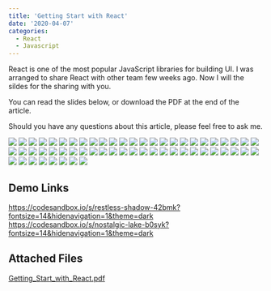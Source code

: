 ```yaml
---
title: 'Getting Start with React'
date: '2020-04-07'
categories:
  - React
  - Javascript
---
```


React is one of the most popular JavaScript libraries for building UI. I was arranged to share React with other team few weeks ago. Now I will the sildes for the sharing with you.

You can read the slides below, or download the PDF at the end of the article.

Should you have any questions about this article, please feel free to ask me.

![](./images/Slide1.PNG)
![](./images/Slide2.PNG)
![](./images/Slide3.PNG)
![](./images/Slide4.PNG)
![](./images/Slide5.PNG)
![](./images/Slide6.PNG)
![](./images/Slide7.PNG)
![](./images/Slide8.PNG)
![](./images/Slide9.PNG)
![](./images/Slide10.PNG)
![](./images/Slide11.PNG)
![](./images/Slide12.PNG)
![](./images/Slide13.PNG)
![](./images/Slide14.PNG)
![](./images/Slide15.PNG)
![](./images/Slide16.PNG)
![](./images/Slide17.PNG)
![](./images/Slide18.PNG)
![](./images/Slide19.PNG)
![](./images/Slide20.PNG)
![](./images/Slide21.PNG)
![](./images/Slide22.PNG)
![](./images/Slide23.PNG)
![](./images/Slide24.PNG)
![](./images/Slide25.PNG)
![](./images/Slide26.PNG)
![](./images/Slide27.PNG)
![](./images/Slide28.PNG)
![](./images/Slide29.PNG)
![](./images/Slide30.PNG)
![](./images/Slide31.PNG)
![](./images/Slide32.PNG)
![](./images/Slide33.PNG)
![](./images/Slide34.PNG)
![](./images/Slide35.PNG)
![](./images/Slide36.PNG)
![](./images/Slide37.PNG)
![](./images/Slide38.PNG)
![](./images/Slide39.PNG)
![](./images/Slide40.PNG)
![](./images/Slide41.PNG)
![](./images/Slide42.PNG)
![](./images/Slide43.PNG)
![](./images/Slide44.PNG)
![](./images/Slide45.PNG)
![](./images/Slide46.PNG)
![](./images/Slide47.PNG)
![](./images/Slide48.PNG)
![](./images/Slide49.PNG)
![](./images/Slide50.PNG)
![](./images/Slide51.PNG)
![](./images/Slide52.PNG)
![](./images/Slide53.PNG)
![](./images/Slide54.PNG)
![](./images/Slide55.PNG)
![](./images/Slide56.PNG)
![](./images/Slide57.PNG)
![](./images/Slide58.PNG)

## Demo Links

https://codesandbox.io/s/restless-shadow-42bmk?fontsize=14&hidenavigation=1&theme=dark
https://codesandbox.io/s/nostalgic-lake-b0syk?fontsize=14&hidenavigation=1&theme=dark

## Attached Files

[Getting_Start_with_React.pdf](./Getting_Start_with_React.pdf)
